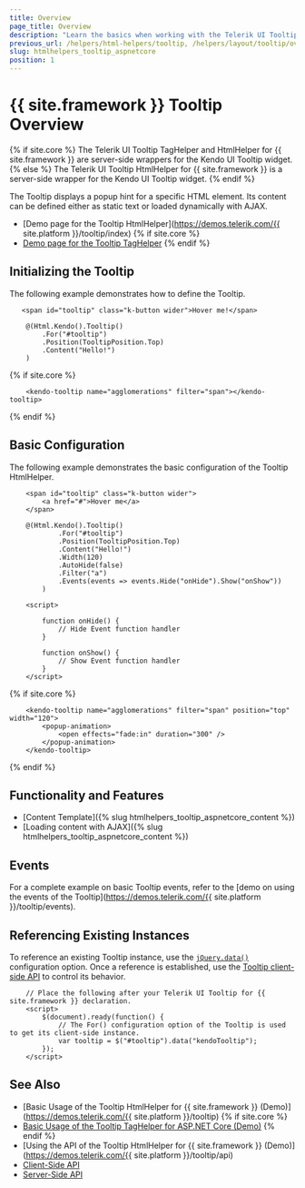 ```yaml
---
title: Overview
page_title: Overview
description: "Learn the basics when working with the Telerik UI Tooltip component for {{ site.framework }}."
previous_url: /helpers/html-helpers/tooltip, /helpers/layout/tooltip/overview
slug: htmlhelpers_tooltip_aspnetcore
position: 1
---
```


# {{ site.framework }} Tooltip Overview

{% if site.core %}
The Telerik UI Tooltip TagHelper and HtmlHelper for {{ site.framework }} are server-side wrappers for the Kendo UI Tooltip widget.
{% else %}
The Telerik UI Tooltip HtmlHelper for {{ site.framework }} is a server-side wrapper for the Kendo UI Tooltip widget.
{% endif %}

The Tooltip displays a popup hint for a specific HTML element. Its content can be defined either as static text or loaded dynamically with AJAX.

* [Demo page for the Tooltip HtmlHelper](https://demos.telerik.com/{{ site.platform }}/tooltip/index)
{% if site.core %}
* [Demo page for the Tooltip TagHelper](https://demos.telerik.com/aspnet-core/tooltip/tag-helper)
{% endif %}

## Initializing the Tooltip

The following example demonstrates how to define the Tooltip.

```HtmlHelper
   <span id="tooltip" class="k-button wider">Hover me!</span>

    @(Html.Kendo().Tooltip()
        .For("#tooltip")
        .Position(TooltipPosition.Top)
        .Content("Hello!")
    )
```
{% if site.core %}
```TagHelper
    <kendo-tooltip name="agglomerations" filter="span"></kendo-tooltip>
```
{% endif %}

## Basic Configuration

The following example demonstrates the basic configuration of the Tooltip HtmlHelper.

```HtmlHelper
    <span id="tooltip" class="k-button wider">
        <a href="#">Hover me</a>
    </span>

    @(Html.Kendo().Tooltip()
            .For("#tooltip")
            .Position(TooltipPosition.Top)
            .Content("Hello!")
            .Width(120)
            .AutoHide(false)
            .Filter("a")
            .Events(events => events.Hide("onHide").Show("onShow"))
        )

    <script>

        function onHide() {
            // Hide Event function handler
        }

        function onShow() {
            // Show Event function handler
        }
    </script>
```
{% if site.core %}
```TagHelper
    <kendo-tooltip name="agglomerations" filter="span" position="top" width="120">
        <popup-animation>
            <open effects="fade:in" duration="300" />
        </popup-animation>
    </kendo-tooltip>
```
{% endif %}

## Functionality and Features

* [Content Template]({% slug htmlhelpers_tooltip_aspnetcore_content %})
* [Loading content with AJAX]({% slug htmlhelpers_tooltip_aspnetcore_content %})

## Events

For a complete example on basic Tooltip events, refer to the [demo on using the events of the Tooltip](https://demos.telerik.com/{{ site.platform }}/tooltip/events).

## Referencing Existing Instances

To reference an existing Tooltip instance, use the [`jQuery.data()`](https://api.jquery.com/jQuery.data/) configuration option. Once a reference is established, use the [Tooltip client-side API](https://docs.telerik.com/kendo-ui/api/javascript/ui/tooltip#methods) to control its behavior.

```
    // Place the following after your Telerik UI Tooltip for {{ site.framework }} declaration.
    <script>
        $(document).ready(function() {
            // The For() configuration option of the Tooltip is used to get its client-side instance.
            var tooltip = $("#tooltip").data("kendoTooltip");
        });
    </script>
```

## See Also

* [Basic Usage of the Tooltip HtmlHelper for {{ site.framework }} (Demo)](https://demos.telerik.com/{{ site.platform }}/tooltip)
{% if site.core %}
* [Basic Usage of the Tooltip TagHelper for ASP.NET Core (Demo)](https://demos.telerik.com/aspnet-core/tooltip/index)
{% endif %}
* [Using the API of the Tooltip HtmlHelper for {{ site.framework }} (Demo)](https://demos.telerik.com/{{ site.platform }}/tooltip/api)
* [Client-Side API](https://docs.telerik.com/kendo-ui/api/javascript/ui/tooltip)
* [Server-Side API](/api/tooltip)
